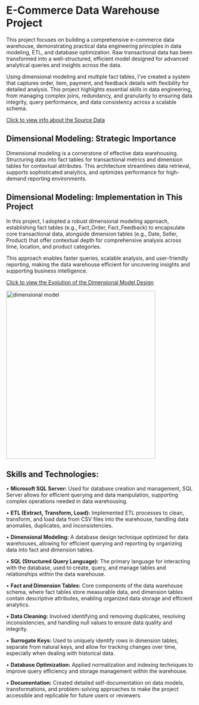 # E-Commerce Data Warehouse Project

This project focuses on building a comprehensive e-commerce data warehouse, demonstrating practical data engineering principles in data modeling, ETL, and database optimization. Raw transactional data has been transformed into a well-structured, efficient model designed for advanced analytical queries and insights across the data.

Using dimensional modeling and multiple fact tables, I’ve created a system that captures order, item, payment, and feedback details with flexibility for detailed analysis. This project highlights essential skills in data engineering, from managing complex joins, redundancy, and granularity to ensuring data integrity, query performance, and data consistency across a scalable schema.

[Click to view info about the Source Data](./Source%20Data/README.md)


## Dimensional Modeling: Strategic Importance
Dimensional modeling is a cornerstone of effective data warehousing. Structuring data into fact tables for transactional metrics and dimension tables for contextual attributes. This architecture streamlines data retrieval, supports sophisticated analytics, and optimizes performance for high-demand reporting environments.


## Dimensional Modeling: Implementation in This Project
In this project, I adopted a robust dimensional modeling approach, establishing fact tables (e.g., Fact_Order, Fact_Feedback) to encapsulate core transactional data, alongside dimension tables (e.g., Date, Seller, Product) that offer contextual depth for comprehensive analysis across time, location, and product categories.

This approach enables faster queries, scalable analysis, and user-friendly reporting, making the data warehouse efficient for uncovering insights and supporting business intelligence.

[Click to view the Evolution of the Dimensional Model Design](./Dimensional%20Model%20Design%20Overview/README.md)

<img src="https://github.com/Mohamed-Abdelkarem/e-commerce-data-engineering-project-/blob/main/dimensional%20model.png" alt="dimensional model" width="400" height="450">

## Skills and Technologies:
•  **Microsoft SQL Server:** Used for database creation and management, SQL Server allows for efficient querying and data manipulation, supporting complex operations needed in data warehousing.

•  **ETL (Extract, Transform, Load):** Implemented ETL processes to clean, transform, and load data from CSV files into the warehouse, handling data anomalies, duplicates, and inconsistencies.

•  **Dimensional Modeling:** A database design technique optimized for data warehouses, allowing for efficient querying and reporting by organizing data into fact and dimension tables.

•  **SQL (Structured Query Language):** The primary language for interacting with the database, used to create, query, and manage tables and relationships within the data warehouse.

•  **Fact and Dimension Tables:** Core components of the data warehouse schema, where fact tables store measurable data, and dimension tables contain descriptive attributes, enabling organized data storage and efficient analytics.

•  **Data Cleaning:** Involved identifying and removing duplicates, resolving inconsistencies, and handling null values to ensure data quality and integrity.

•  **Surrogate Keys:** Used to uniquely identify rows in dimension tables, separate from natural keys, and allow for tracking changes over time, especially when dealing with historical data.

•  **Database Optimization:** Applied normalization and indexing techniques to improve query efficiency and storage management within the warehouse.

•  **Documentation:** Created detailed self-documentation on data models, transformations, and problem-solving approaches to make the project accessible and replicable for future users or reviewers.
